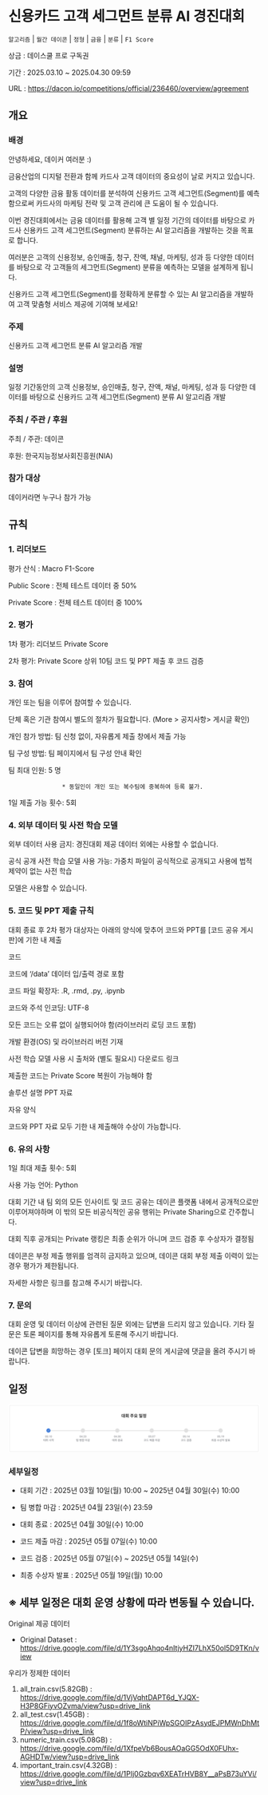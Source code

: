 # 신용카드 고객 세그먼트 분류 AI 경진대회

`알고리즘` | `월간 데이콘` | `정형` | `금융` | `분류` | `F1 Score`

상금 : 데이스쿨 프로 구독권

기간 : 2025.03.10 ~ 2025.04.30 09:59

URL : https://dacon.io/competitions/official/236460/overview/agreement

## 개요
### 배경
안녕하세요, 데이커 여러분 :) 



금융산업의 디지털 전환과 함께 카드사 고객 데이터의 중요성이 날로 커지고 있습니다. 

고객의 다양한 금융 활동 데이터를 분석하여 신용카드 고객 세그먼트(Segment)를 예측함으로써 카드사의 마케팅 전략 및 고객 관리에 큰 도움이 될 수 있습니다. 



이번 경진대회에서는 금융 데이터를 활용해 고객 별 일정 기간의 데이터를 바탕으로 카드사 신용카드 고객 세그먼트(Segment) 분류하는 AI 알고리즘을 개발하는 것을 목표로 합니다. 

여러분은 고객의 신용정보, 승인매출, 청구, 잔액, 채널, 마케팅, 성과 등 다양한 데이터를 바탕으로 각 고객들의 세그먼트(Segment) 분류을 예측하는 모델을 설계하게 됩니다. 



신용카드 고객 세그먼트(Segment)를 정확하게 분류할 수 있는 AI 알고리즘을 개발하여 고객 맞춤형 서비스 제공에 기여해 보세요! 

### 주제
신용카드 고객 세그먼트 분류 AI 알고리즘 개발

### 설명
일정 기간동안의 고객 신용정보, 승인매출, 청구, 잔액, 채널, 마케팅, 성과 등 다양한 데이터를 바탕으로 신용카드 고객 세그먼트(Segment) 분류 AI 알고리즘 개발

### 주최 / 주관 / 후원
주최 / 주관: 데이콘

후원: 한국지능정보사회진흥원(NIA)

### 참가 대상
데이커라면 누구나 참가 가능


## 규칙
### 1. 리더보드
평가 산식 : Macro F1-Score

Public Score : 전체 테스트 데이터 중 50%

Private Score : 전체 테스트 데이터 중 100%


### 2. 평가
1차 평가: 리더보드 Private Score

2차 평가: Private Score 상위 10팀 코드 및 PPT 제출 후 코드 검증


### 3. 참여
개인 또는 팀을 이루어 참여할 수 있습니다.

단체 혹은 기관 참여시 별도의 절차가 필요합니다. (More > 공지사항> 게시글 확인)

개인 참가 방법: 팀 신청 없이, 자유롭게 제출 창에서 제출 가능

팀 구성 방법: 팀 페이지에서 팀 구성 안내 확인

팀 최대 인원: 5 명

                   * 동일인이 개인 또는 복수팀에 중복하여 등록 불가.

1일 제출 가능 횟수: 5회
 

### 4. 외부 데이터 및 사전 학습 모델
외부 데이터 사용 금지: 경진대회 제공 데이터 외에는 사용할 수 없습니다.

공식 공개 사전 학습 모델 사용 가능: 가중치 파일이 공식적으로 공개되고 사용에 법적 제약이 없는 사전 학습 

모델은 사용할 수 있습니다.


### 5. 코드 및 PPT 제출 규칙
대회 종료 후 2차 평가 대상자는 아래의 양식에 맞추어 코드와 PPT를 [코드 공유 게시판]에 기한 내 제출

코드

코드에 ‘/data’ 데이터 입/출력 경로 포함

코드 파일 확장자: .R, .rmd, .py, .ipynb

코드와 주석 인코딩: UTF-8

모든 코드는 오류 없이 실행되어야 함(라이브러리 로딩 코드 포함)

개발 환경(OS) 및 라이브러리 버전 기재

사전 학습 모델 사용 시 출처와 (별도 필요시) 다운로드 링크

제출한 코드는 Private Score 복원이 가능해야 함

솔루션 설명 PPT 자료

자유 양식

코드와 PPT 자료 모두 기한 내 제출해야 수상이 가능합니다.


### 6. 유의 사항

1일 최대 제출 횟수: 5회

사용 가능 언어: Python

대회 기간 내 팀 외의 모든 인사이트 및 코드 공유는 데이콘 플랫폼 내에서 공개적으로만 이루어져야하며 이 밖의 모든 비공식적인 공유 행위는 Private Sharing으로 간주합니다.

대회 직후 공개되는 Private 랭킹은 최종 순위가 아니며 코드 검증 후 수상자가 결정됨

데이콘은 부정 제출 행위를 엄격히 금지하고 있으며, 데이콘 대회 부정 제출 이력이 있는 경우 평가가 제한됩니다. 

자세한 사항은 링크를 참고해 주시기 바랍니다.


### 7. 문의
대회 운영 및 데이터 이상에 관련된 질문 외에는 답변을 드리지 않고 있습니다. 기타 질문은 토론 페이지를 통해 자유롭게 토론해 주시기 바랍니다.

데이콘 답변을 희망하는 경우 [토크] 페이지 대회 문의 게시글에 댓글을 올려 주시기 바랍니다.


## 일정

![alt text](image.png)

### 세부일정
- 대회 기간 : 2025년 03월 10일(월) 10:00 ~ 2025년 04월 30일(수) 10:00

- 팀 병합 마감 : 2025년 04월 23일(수) 23:59

- 대회 종료 : 2025년 04월 30일(수) 10:00

- 코드 제출 마감 : 2025년 05월 07일(수) 10:00

- 코드 검증 : 2025년 05월 07일(수) ~ 2025년 05월 14일(수)

- 최종 수상자 발표 : 2025년 05월 19일(월) 10:00



※ 세부 일정은 대회 운영 상황에 따라 변동될 수 있습니다.
---
Original 제공 데이터
- Original Dataset : https://drive.google.com/file/d/1Y3sgoAhqo4nItjyHZI7LhX50ol5D9TKn/view

우리가 정제한 데이터
1. all_train.csv(5.82GB) : https://drive.google.com/file/d/1VjVqhtDAPT6d_YJQX-H3P8GFiyvOZvma/view?usp=drive_link
2. all_test.csv(1.45GB) : https://drive.google.com/file/d/1f8oWtiNPiWpSGOIPzAsydEJPMWnDhMtP/view?usp=drive_link
3. numeric_train.csv(5.08GB) : https://drive.google.com/file/d/1XfpeVb6BousAOaGG5OdX0FUhx-AGHDTw/view?usp=drive_link
4. important_train.csv(4.32GB) : https://drive.google.com/file/d/1PIj0Gzbqv6XEATrHVB8Y__aPsB73uYVi/view?usp=drive_link